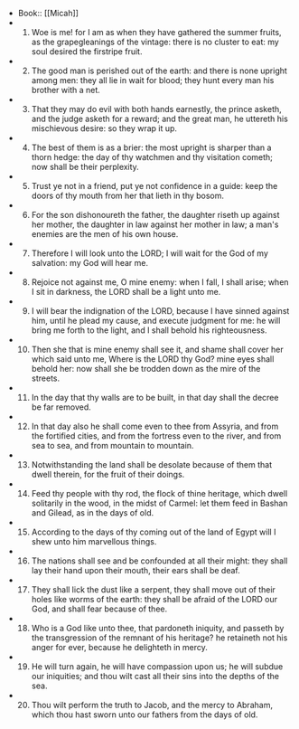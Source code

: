 - Book:: [[Micah]]
- 1. Woe is me! for I am as when they have gathered the summer fruits, as the grapegleanings of the vintage: there is no cluster to eat: my soul desired the firstripe fruit.
- 2. The good man is perished out of the earth: and there is none upright among men: they all lie in wait for blood; they hunt every man his brother with a net.
- 3. That they may do evil with both hands earnestly, the prince asketh, and the judge asketh for a reward; and the great man, he uttereth his mischievous desire: so they wrap it up.
- 4. The best of them is as a brier: the most upright is sharper than a thorn hedge: the day of thy watchmen and thy visitation cometh; now shall be their perplexity.
- 5. Trust ye not in a friend, put ye not confidence in a guide: keep the doors of thy mouth from her that lieth in thy bosom.
- 6. For the son dishonoureth the father, the daughter riseth up against her mother, the daughter in law against her mother in law; a man's enemies are the men of his own house.
- 7. Therefore I will look unto the LORD; I will wait for the God of my salvation: my God will hear me.
- 8. Rejoice not against me, O mine enemy: when I fall, I shall arise; when I sit in darkness, the LORD shall be a light unto me.
- 9. I will bear the indignation of the LORD, because I have sinned against him, until he plead my cause, and execute judgment for me: he will bring me forth to the light, and I shall behold his righteousness.
- 10. Then she that is mine enemy shall see it, and shame shall cover her which said unto me, Where is the LORD thy God? mine eyes shall behold her: now shall she be trodden down as the mire of the streets.
- 11. In the day that thy walls are to be built, in that day shall the decree be far removed.
- 12. In that day also he shall come even to thee from Assyria, and from the fortified cities, and from the fortress even to the river, and from sea to sea, and from mountain to mountain.
- 13. Notwithstanding the land shall be desolate because of them that dwell therein, for the fruit of their doings.
- 14. Feed thy people with thy rod, the flock of thine heritage, which dwell solitarily in the wood, in the midst of Carmel: let them feed in Bashan and Gilead, as in the days of old.
- 15. According to the days of thy coming out of the land of Egypt will I shew unto him marvellous things.
- 16. The nations shall see and be confounded at all their might: they shall lay their hand upon their mouth, their ears shall be deaf.
- 17. They shall lick the dust like a serpent, they shall move out of their holes like worms of the earth: they shall be afraid of the LORD our God, and shall fear because of thee.
- 18. Who is a God like unto thee, that pardoneth iniquity, and passeth by the transgression of the remnant of his heritage? he retaineth not his anger for ever, because he delighteth in mercy.
- 19. He will turn again, he will have compassion upon us; he will subdue our iniquities; and thou wilt cast all their sins into the depths of the sea.
- 20. Thou wilt perform the truth to Jacob, and the mercy to Abraham, which thou hast sworn unto our fathers from the days of old.
